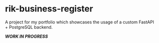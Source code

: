 # rik-business-register
A project for my portfolio which showcases the usage of a custom FastAPI + PostgreSQL backend.

***WORK IN PROGRESS***
